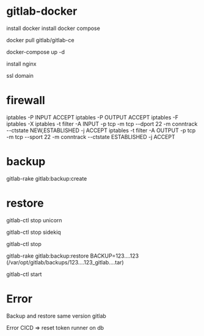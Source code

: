 # gitlab-docker

install docker
install docker compose

docker pull gitlab/gitlab-ce

docker-compose up -d

install nginx

ssl domain

# firewall

iptables -P INPUT ACCEPT
iptables -P OUTPUT ACCEPT
iptables -F
iptables -X
iptables -t filter -A INPUT -p tcp -m tcp --dport 22 -m conntrack --ctstate NEW,ESTABLISHED -j ACCEPT
iptables -t filter -A OUTPUT -p tcp -m tcp --sport 22 -m conntrack --ctstate ESTABLISHED -j ACCEPT

# backup

gitlab-rake gitlab:backup:create 

# restore

gitlab-ctl stop unicorn

gitlab-ctl stop sidekiq

gitlab-ctl stop

gitlab-rake gitlab:backup:restore BACKUP=123....123 (/var/opt/gitlab/backups/123....123_gitlab....tar)

gitlab-ctl start

# Error
Backup and restore same version gitlab

Error CICD => reset token runner on db 

